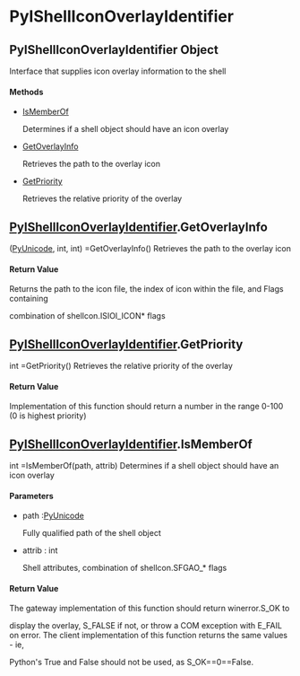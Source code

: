 # PyIShellIconOverlayIdentifier

## PyIShellIconOverlayIdentifier Object



Interface that supplies icon overlay information to the shell

#### Methods


  - [IsMemberOf](PyIShellIconOverlayIdentifier.md#pyishelliconoverlayidentifierismemberof)

    Determines if a shell object should have an icon overlay&nbsp;

  - [GetOverlayInfo](PyIShellIconOverlayIdentifier.md#pyishelliconoverlayidentifiergetoverlayinfo)

    Retrieves the path to the overlay icon&nbsp;

  - [GetPriority](PyIShellIconOverlayIdentifier.md#pyishelliconoverlayidentifiergetpriority)

    Retrieves the relative priority of the overlay&nbsp;

## [PyIShellIconOverlayIdentifier](#pyishelliconoverlayidentifier)\.GetOverlayInfo



\([PyUnicode](#pyunicode), int, int\) =GetOverlayInfo\(\)
Retrieves the path to the overlay icon

#### Return Value
Returns the path to the icon file, the index of icon within the file, and Flags containing 

combination of shellcon\.ISIOI\_ICON\* flags

## [PyIShellIconOverlayIdentifier](#pyishelliconoverlayidentifier)\.GetPriority



int =GetPriority\(\)
Retrieves the relative priority of the overlay

#### Return Value
Implementation of this function should return a number in the range 0-100 \(0 is highest priority\)

## [PyIShellIconOverlayIdentifier](#pyishelliconoverlayidentifier)\.IsMemberOf



int =IsMemberOf\(path, attrib\)
Determines if a shell object should have an icon overlay

#### Parameters


  - path :[PyUnicode](#pyunicode)

    Fully qualified path of the shell object

  - attrib : int

    Shell attributes, combination of shellcon\.SFGAO\_\* flags

#### Return Value
The gateway implementation of this function should return winerror\.S\_OK to 

display the overlay, S\_FALSE if not, or throw a COM exception with E\_FAIL on error\.
The client implementation of this function returns the same values - ie, 

Python's True and False should not be used, as S\_OK==0==False\.